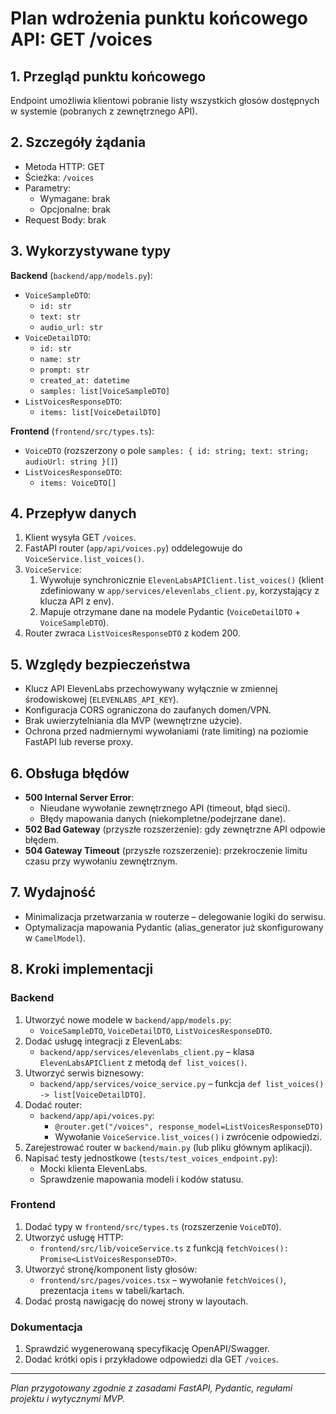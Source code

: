 # Plan wdrożenia punktu końcowego API: GET /voices

## 1. Przegląd punktu końcowego
Endpoint umożliwia klientowi pobranie listy wszystkich głosów dostępnych w systemie (pobranych z zewnętrznego API).

## 2. Szczegóły żądania
- Metoda HTTP: GET
- Ścieżka: `/voices`
- Parametry:
  - Wymagane: brak
  - Opcjonalne: brak
- Request Body: brak

## 3. Wykorzystywane typy
**Backend** (`backend/app/models.py`):
- `VoiceSampleDTO`:
  - `id: str`
  - `text: str`
  - `audio_url: str`
- `VoiceDetailDTO`:
  - `id: str`
  - `name: str`
  - `prompt: str`
  - `created_at: datetime`
  - `samples: list[VoiceSampleDTO]`
- `ListVoicesResponseDTO`:
  - `items: list[VoiceDetailDTO]`

**Frontend** (`frontend/src/types.ts`):
- `VoiceDTO` (rozszerzony o pole `samples: { id: string; text: string; audioUrl: string }[]`)
- `ListVoicesResponseDTO`:
  - `items: VoiceDTO[]`

## 4. Przepływ danych
1. Klient wysyła GET `/voices`.
2. FastAPI router (`app/api/voices.py`) oddelegowuje do `VoiceService.list_voices()`.
3. `VoiceService`:
   1. Wywołuje synchronicznie  `ElevenLabsAPIClient.list_voices()` (klient zdefiniowany w `app/services/elevenlabs_client.py`, korzystający z klucza API z env).
   2. Mapuje otrzymane dane na modele Pydantic (`VoiceDetailDTO` + `VoiceSampleDTO`).
4. Router zwraca `ListVoicesResponseDTO` z kodem 200.

## 5. Względy bezpieczeństwa
- Klucz API ElevenLabs przechowywany wyłącznie w zmiennej środowiskowej (`ELEVENLABS_API_KEY`).
- Konfiguracja CORS ograniczona do zaufanych domen/VPN.
- Brak uwierzytelniania dla MVP (wewnętrzne użycie).
- Ochrona przed nadmiernymi wywołaniami (rate limiting) na poziomie FastAPI lub reverse proxy.

## 6. Obsługa błędów
- **500 Internal Server Error**:
  - Nieudane wywołanie zewnętrznego API (timeout, błąd sieci).
  - Błędy mapowania danych (niekompletne/podejrzane dane).
- **502 Bad Gateway** (przyszłe rozszerzenie): gdy zewnętrzne API odpowie błędem.
- **504 Gateway Timeout** (przyszłe rozszerzenie): przekroczenie limitu czasu przy wywołaniu zewnętrznym.

## 7. Wydajność
- Minimalizacja przetwarzania w routerze – delegowanie logiki do serwisu.
- Optymalizacja mapowania Pydantic (alias_generator już skonfigurowany w `CamelModel`).

## 8. Kroki implementacji

### Backend
1. Utworzyć nowe modele w `backend/app/models.py`:
   - `VoiceSampleDTO`, `VoiceDetailDTO`, `ListVoicesResponseDTO`.
2. Dodać usługę integracji z ElevenLabs:
   - `backend/app/services/elevenlabs_client.py` – klasa `ElevenLabsAPIClient` z metodą `def list_voices()`.
3. Utworzyć serwis biznesowy:
   - `backend/app/services/voice_service.py` – funkcja `def list_voices() -> list[VoiceDetailDTO]`.
4. Dodać router:
   - `backend/app/api/voices.py`:
     - `@router.get("/voices", response_model=ListVoicesResponseDTO)`
     - Wywołanie `VoiceService.list_voices()` i zwrócenie odpowiedzi.
5. Zarejestrować router w `backend/main.py` (lub pliku głównym aplikacji).
6. Napisać testy jednostkowe (`tests/test_voices_endpoint.py`):
   - Mocki klienta ElevenLabs.
   - Sprawdzenie mapowania modeli i kodów statusu.

### Frontend
1. Dodać typy w `frontend/src/types.ts` (rozszerzenie `VoiceDTO`).
2. Utworzyć usługę HTTP:
   - `frontend/src/lib/voiceService.ts` z funkcją `fetchVoices(): Promise<ListVoicesResponseDTO>`.
3. Utworzyć stronę/komponent listy głosów:
   - `frontend/src/pages/voices.tsx` – wywołanie `fetchVoices()`, prezentacja `items` w tabeli/kartach.
4. Dodać prostą nawigację do nowej strony w layoutach.

### Dokumentacja
1. Sprawdzić wygenerowaną specyfikację OpenAPI/Swagger.
2. Dodać krótki opis i przykładowe odpowiedzi dla GET `/voices`.

---

*Plan przygotowany zgodnie z zasadami FastAPI, Pydantic, regułami projektu i wytycznymi MVP.* 